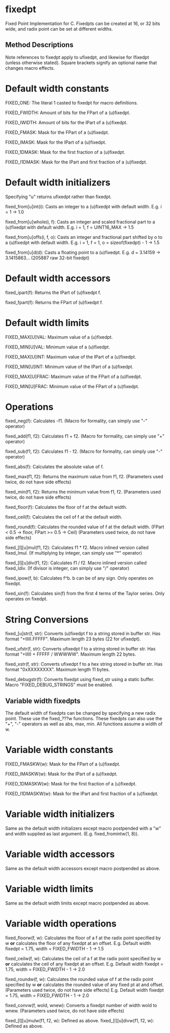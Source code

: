 fixedpt
=======

Fixed Point Implementation for C. Fixedpts can be created at 16, or 32 bits wide, and radix point can be set at different widths.

## Method Descriptions
Note references to fixedpt apply to ufixedpt, and likewise for lfixedpt (unless otherwise stated).
Square brackets signify an optional name that changes macro effects.

# Default width constants 

FIXED\_ONE: The literal 1 casted to fixedpt for macro definitions.

FIXED\_FWIDTH: Amount of bits for the FPart of a (u)fixedpt.

FIXED\_IWIDTH: Amount of bits for the IPart of a (u)fixedpt.

FIXED\_FMASK: Mask for the FPart of a (u)fixedpt.

FIXED\_IMASK: Mask for the IPart of a (u)fixedpt.

FIXED\_1DMASK: Mask for the first fraction of a (u)fixedpt.

FIXED\_I1DMASK: Mask for the IPart and first fraction of a (u)fixedpt.

# Default width initializers

Specifying "u" returns ufixedpt rather than fixedpt.

fixed\_from\[u\]int(i): Casts an integer to a (u)fixedpt with default width.
    E.g. i = 1 -> 1.0

fixed\_from\[u\]whole(i, f): Casts an integer and scaled fractional part to a (u)fixedpt with default width.
    E.g. i = 1, f = UINT16_MAX -> 1.5

fixed\_from\[u\]offs(i, f, o): Casts an integer and fractional part shifted by o to a (u)fixedpt with default width.
    E.g. i = 1, f = 1, o = sizeof(fixedpt) - 1 -> 1.5
    
fixed\_from\[u\]d(d): Casts a floating point to a (u)fixedpt.
    E.g. d = 3.14159 -> 3.1415863... (205887 raw 32-bit fixedpt)
    
# Default width accessors

fixed\_ipart(f): Returns the IPart of (u)fixedpt f.

fixed\_fpart(f): Returns the FPart of (u)fixedpt f.
    
# Default width limits

FIXED\_MAX\[U\]VAL: Maximum value of a (u)fixedpt.

FIXED\_MIN\[U\]VAL: Minimum value of a (u)fixedpt.

FIXED\_MAX\[U\]INT: Maximum value of the IPart of a (u)fixedpt.

FIXED\_MIN\[U\]INT: Minimum value of the IPart of a (u)fixedpt.

FIXED\_MAX\[U\]FRAC: Maximum value of the FPart of a (u)fixedpt.

FIXED\_MIN\[U\]FRAC: Minimum value of the FPart of a (u)fixedpt.

# Operations

fixed\_neg(f): Calculates -f1. (Macro for formality, can simply use "-" operator)

fixed\_add(f1, f2): Calculates f1 + f2. (Macro for formality, can simply use "+" operator)

fixed\_sub(f1, f2): Calculates f1 - f2. (Macro for formality, can simply use "-" operator)

fixed\_abs(f): Calculates the absolute value of f.

fixed\_max(f1, f2): Returns the maximum value from f1, f2. (Parameters used twice, do not have side effects)

fixed\_min(f1, f2): Returns the minimum value from f1, f2. (Parameters used twice, do not have side effects)

fixed\_floor(f): Calculates the floor of f at the default width.

fixed\_ceil(f): Calculates the ceil of f at the default width.

fixed\_round(f): Calculates the rounded value of f at the default width. (FPart < 0.5 -> floor, FPart >= 0.5 -> Ceil) (Parameters used twice, do not have side effects)

fixed\_\[l\]\[u\]mul(f1, f2): Calculates f1 * f2. Macro inlined version called fixed\_lmul. (If multiplying by integer, can simply use "*" operator)

fixed\_\[l\]\[u\]div(f1, f2): Calculates f1 / f2. Macro inlined version called fixed\_ldiv. (If divisor is integer, can simply use "/" operator)

fixed\_ipow(f, b): Calculates f^b. b can be of any sign. Only operates on fixedpt.

fixed\_sin(f): Calculates sin(f) from the first 4 terms of the Taylor series. Only operates on fixedpt.

# String Conversions

fixed\_\[u\]str(f, str): Converts (u)fixedpt f to a string stored in buffer str. Has format "+IIIII.FFFFF". Maximum length 23 bytes (22 for ufixedpt).

fixed\_ufstr(f, str): Converts ufixedpt f to a string stored in buffer str. Has format "+IIIII + FFFFF / WWWWW". Maximum length 22 bytes.

fixed\_xstr(f, str): Converts ufixedpt f to a hex string stored in buffer str. Has format "0xXXXXXXXX". Maximum length 11 bytes.

fixed\_debugstr(f): Converts fixedpt using fixed\_str using a static buffer. Macro "FIXED_DEBUG_STRINGS" must be enabled.

## Variable width fixedpts

The default width of fixedpts can be changed by specifying a new radix point. These use the fixed\_???w functions. These fixedpts can also use the "+", "-" operators as well as abs, max, min. All functions assume a width of w.

# Variable width constants

FIXED\_FMASKW(w): Mask for the FPart of a (u)fixedpt.

FIXED\_IMASKW(w): Mask for the IPart of a (u)fixedpt.

FIXED\_1DMASKW(w): Mask for the first fraction of a (u)fixedpt.

FIXED\_I1DMASKW(w): Mask for the IPart and first fraction of a (u)fixedpt.

# Variable width initializers

Same as the default width initializers except macro postpended with a "w" and width supplied as last argument. (E.g. fixed\_fromintw(1, 8)).

# Variable width accessors

Same as the default width accessors except macro postpended as above.

# Variable width limits

Same as the default width limits except macro postpended as above.

# Variable width operations

fixed\_floorw(f, w): Calculates the floor of a f at the radix point specified by w **or** calculates the floor of any fixedpt at an offset.
    E.g. Default width fixedpt = 1.75, width = FIXED_FWIDTH - 1 -> 1.5
    
fixed\_ceilw(f, w): Calculates the ceil of a f at the radix point specified by w **or** calculates the ceil of any fixedpt at an offset.
    E.g. Default width fixedpt = 1.75, width = FIXED_FWIDTH - 1 -> 2.0
    
fixed\_roundw(f, w): Calculates the rounded value of f at the radix point specified by w **or** calculates the rounded value of any fixed pt at and offset. (Parameters used twice, do not have side effects)
    E.g. Default width fixedpt = 1.75, width = FIXED_FWIDTH - 1 -> 2.0

fixed\_convw(f, wold, wnew): Converts a fixedpt number of width wold to wnew. (Parameters used twice, do not have side effects)

fixed\_\[l\]\[u\]mulw(f1, f2, w): Defined as above.
fixed\_\[l\]\[u\]divw(f1, f2, w): Defined as above.
